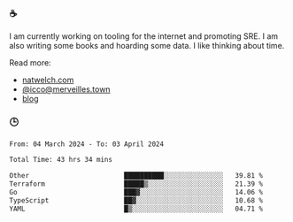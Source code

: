 ### ☕

I am currently working on tooling for the internet and promoting SRE. I am also writing some books and hoarding some data. I like thinking about time. 

Read more:

 - [natwelch.com](https://natwelch.com)
 - [@icco@merveilles.town](https://merveilles.town/@icco)
 - [blog](https://writing.natwelch.com)

### 🕒

<!--START_SECTION:waka-->

```txt
From: 04 March 2024 - To: 03 April 2024

Total Time: 43 hrs 34 mins

Other                        ██████████░░░░░░░░░░░░░░░   39.81 %
Terraform                    █████▒░░░░░░░░░░░░░░░░░░░   21.39 %
Go                           ███▓░░░░░░░░░░░░░░░░░░░░░   14.06 %
TypeScript                   ██▓░░░░░░░░░░░░░░░░░░░░░░   10.68 %
YAML                         █▒░░░░░░░░░░░░░░░░░░░░░░░   04.71 %
```

<!--END_SECTION:waka-->
